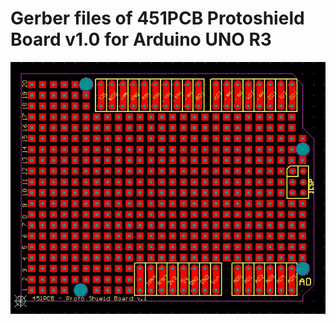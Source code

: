 # Gerber files of 451PCB Protoshield Board v1.0 for Arduino UNO R3


![alt text](https://github.com/451PCBCOM/Arduino-Protoshield-Board/blob/master/FILES/version%201.0/PICTURES/protoboard-shield-v1-top-silk.jpg)

